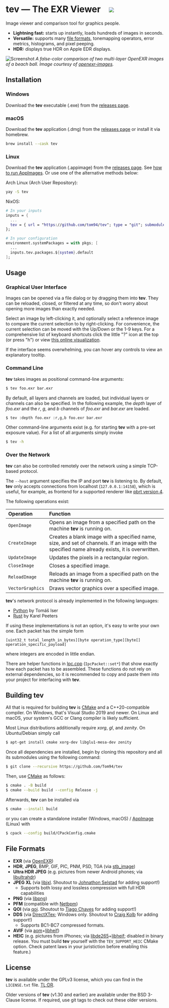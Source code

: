 # tev — The EXR Viewer &nbsp;&nbsp; ![](https://github.com/tom94/tev/workflows/CI/badge.svg)

Image viewer and comparison tool for graphics people.

- __Lightning fast:__ starts up instantly, loads hundreds of images in seconds.
- __Versatile:__ supports many [file formats](#file-formats), tonemapping operators, error metrics, histograms, and pixel peeping.
- __HDR:__ displays true HDR on Apple EDR displays.


![Screenshot](resources/screenshot.png)
_A false-color comparison of two multi-layer OpenEXR images of a beach ball. Image courtesy of [openexr-images](https://github.com/openexr/openexr-images)._

## Installation

### Windows

Download the __tev__ executable (.exe) from the [releases page](https://github.com/Tom94/tev/releases).

### macOS

Download the __tev__ application (.dmg) from the [releases page](https://github.com/Tom94/tev/releases) or install it via homebrew.
```bash
brew install --cask tev
```

### Linux

Download the __tev__ application (.appimage) from the [releases page](https://github.com/Tom94/tev/releases).
See [how to run AppImages](https://appimage.org/).
Or use one of the alternative methods below:

Arch Linux (Arch User Repository):
```bash
yay -S tev
```

NixOS:
```nix
# In your inputs
inputs = {
  ...
  tev = { url = "https://github.com/tom94/tev"; type = "git"; submodules = true; };
};

# In your configuration
environment.systemPackages = with pkgs; [
  ...
  inputs.tev.packages.${system}.default
];
```

## Usage

### Graphical User Interface

Images can be opened via a file dialog or by dragging them into __tev__.
They can be reloaded, closed, or filtered at any time, so don't worry about opening more images than exactly needed.

Select an image by left-clicking it, and optionally select a reference image to compare the current selection to by right-clicking.
For convenience, the current selection can be moved with the Up/Down or the 1-9 keys. For a comprehensive list of keyboard shortcuts click the little "?" icon at the top (or press "h") or view [this online visualization](https://keycombiner.com/collecting/collections/shared/f050cc02-f23a-425c-b032-b4c3659c7ef4).

If the interface seems overwhelming, you can hover any controls to view an explanatory tooltip.

### Command Line

__tev__ takes images as positional command-line arguments:
```sh
$ tev foo.exr bar.exr
```

By default, all layers and channels are loaded, but individual layers or channels can also be specified. In the following example, the *depth* layer of *foo.exr* and the *r*, *g*, and *b* channels of *foo.exr* and *bar.exr* are loaded.
```sh
$ tev :depth foo.exr :r,g,b foo.exr bar.exr
```

Other command-line arguments exist (e.g. for starting __tev__ with a pre-set exposure value). For a list of all arguments simply invoke
```sh
$ tev -h
```

### Over the Network

__tev__ can also be controlled remotely over the network using a simple TCP-based protocol.

The `--host` argument specifies the IP and port __tev__ is listening to. By default, __tev__ only accepts connections from localhost (`127.0.0.1:14158`), which is useful, for example, as frontend for a supported renderer like [pbrt version 4](https://github.com/mmp/pbrt-v4).

The following operations exist:

| Operation | Function
| :--- | :----------
| `OpenImage` | Opens an image from a specified path on the machine __tev__ is running on.
| `CreateImage` | Creates a blank image with a specified name, size, and set of channels. If an image with the specified name already exists, it is overwritten.
| `UpdateImage` | Updates the pixels in a rectangular region.
| `CloseImage` | Closes a specified image.
| `ReloadImage` | Reloads an image from a specified path on the machine __tev__ is running on.
| `VectorGraphics` | Draws vector graphics over a specified image.

__tev__'s network protocol is already implemented in the following languages:
- [Python](src/python/tev.py) by Tomáš Iser
- [Rust](https://crates.io/crates/tev_client) by Karel Peeters


If using these implementations is not an option, it's easy to write your own one. Each packet has the simple form
```
[uint32_t total_length_in_bytes][byte operation_type][byte[] operation_specific_payload]
```
where integers are encoded in little endian.

There are helper functions in [Ipc.cpp](src/Ipc.cpp) (`IpcPacket::set*`) that show exactly how each packet has to be assembled. These functions do not rely on external dependencies, so it is recommended to copy and paste them into your project for interfacing with __tev__.


## Building tev

All that is required for building __tev__ is [CMake](https://cmake.org/) and a C++20-compatible compiler. On Windows, that's Visual Studio 2019 and newer. On Linux and macOS, your system's GCC or Clang compiler is likely sufficient.

Most Linux distributions additionally require _xorg_, _gl_, and _zenity_. On Ubuntu/Debian simply call
```sh
$ apt-get install cmake xorg-dev libglu1-mesa-dev zenity
```

Once all dependencies are installed, begin by cloning this repository and all its submodules using the following command:
```sh
$ git clone --recursive https://github.com/Tom94/tev
```

Then, use [CMake](https://cmake.org/) as follows:
```sh
$ cmake . -B build
$ cmake --build build --config Release -j
```

Afterwards, __tev__ can be installed via
```sh
$ cmake --install build
```
or you can create a standalone installer (Windows, macOS) / [AppImage](https://appimage.org/) (Linux) with
```sh
$ cpack --config build/CPackConfig.cmake
```

## File Formats

- __EXR__ (via [OpenEXR](https://github.com/wjakob/openexr))
- __HDR__, __JPEG__, BMP, GIF, PIC, PNM, PSD, TGA (via [stb_image](https://github.com/wjakob/nanovg/blob/master/src/stb_image.h))
- __Ultra HDR JPEG__ (e.g. pictures from newer Android phones; via [libultrahdr](https://github.com/google/libultrahdr))
- __JPEG XL__ (via [libjxl](https://github.com/libjxl/libjxl). Shoutout to [Johnathon Selstad](https://github.com/zalo) for adding support!)
    - Supports both lossy and lossless compression with full HDR capabilities
- __PNG__ (via [libpng](https://github.com/pnggroup/libpng))
- __PFM__ (compatible with [Netbpm](http://www.pauldebevec.com/Research/HDR/PFM/))
- __QOI__ (via [qoi](https://github.com/phoboslab/qoi). Shoutout to [Tiago Chaves](https://github.com/laurelkeys) for adding support!)
- __DDS__ (via [DirectXTex](https://github.com/microsoft/DirectXTex); Windows only. Shoutout to [Craig Kolb](https://github.com/cek) for adding support!)
    - Supports BC1-BC7 compressed formats.
- __AVIF__ (via [aom](https://aomedia.googlesource.com/aom)+[libheif](https://github.com/strukturag/libheif))
- __HEIC__ (e.g. pictures from iPhones; via [libde265](https://github.com/strukturag/libde265)+[libheif](https://github.com/strukturag/libheif); disabled in binary release. You must build __tev__ yourself with the `TEV_SUPPORT_HEIC` CMake option. Check patent laws in your juristiction before enabling this feature.)

## License

__tev__ is available under the GPLv3 license, which you can find in the `LICENSE.txt` file.
[TL;DR](https://www.tldrlegal.com/license/gnu-general-public-license-v3-gpl-3).

Older versions of __tev__ (v1.30 and earlier) are available under the BSD 3-Clause license.
If required, use git tags to check out these older versions.
